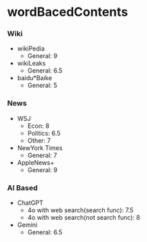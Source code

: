 # wordBacedContents
### Wiki
* wikiPedia
    * General: 9
* wikiLeaks
    * General: 6.5
* baidu*Baike
    * General: 5
### News
* WSJ
    * Econ: 8
    * Politics: 6.5
    * Other: 7
* NewYork Times
    * General: 7
* AppleNews+
    * General: 9
### AI Based
* ChatGPT
    * 4o with web search(search func): 7.5
    * 4o with web search(not search func): 8
* Gemini
    * General: 6.5
